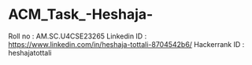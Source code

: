 # ACM_Task_-Heshaja-

Roll no : AM.SC.U4CSE23265
Linkedin ID : https://www.linkedin.com/in/heshaja-tottali-8704542b6/
Hackerrank ID : heshajatottali
